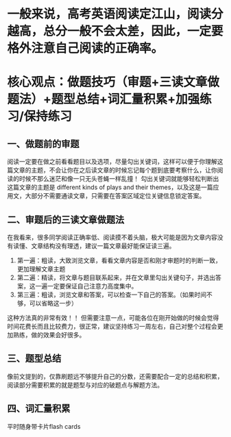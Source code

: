 # 一般来说，高考英语阅读定江山，阅读分越高，总分一般不会太差，因此，一定要格外注意自己阅读的正确率。

# 核心观点：做题技巧（审题+三读文章做题法）+题型总结+词汇量积累+加强练习/保持练习

## 一、做题前的审题

阅读一定要在做之前看看题目以及选项，尽量勾出关键词，这样可以便于你理解这篇文章的主题，不会让你在之后读文章的时候忘记每个题到底要考察什么，让你阅读的时候不那么迷茫和像一只无头苍蝇一样乱撞！
勾出关键词就能够轻松判断出这篇文章的主题是 different kinds of plays and their themes，以及这是一篇应用文，大部分不需要通读文章，只需要在答案区域定位关键信息锁定答案。

## 二、审题后的三读文章做题法
在我看来，很多同学阅读正确率低、阅读摸不着头脑，极大可能是因为文章内容没有读懂、文章结构没有理透，建议一篇文章最好能保证读三遍。
1. 第一遍：粗读，大致浏览文章，看看文章内容是否和刚才审题时的判断一致，更加理解文章主题
2. 第二遍：精读，将文章与题目联系起来，并在文章里勾出关键句子，并选出答案，这一遍一定要保证自己注意力高度集中。
3. 第三遍：粗读，浏览文章和答案，可以检查一下自己的答案。（如果时间不够，可以省略这一步）

这种方法真的非常有效！！
但需要注意一点，可能各位在刚开始做的时候会觉得时间花费长而且比较费力，很正常，建议坚持练习一周左右，自己对整个过程会更加熟练，做的效果会好很多。

## 三、题型总结

像前文提到的，仅靠刷题远不够提升自己的分数，还需要配合一定的总结和积累，阅读部分需要积累的就是题型与对应的破题点与解题方法。

## 四、词汇量积累
平时随身带卡片flash cards


